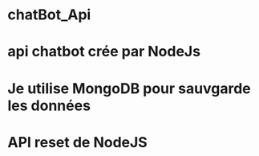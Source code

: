 # chatBot_Api
# api chatbot crée par NodeJs
# Je utilise MongoDB pour sauvgarde les données
# API reset de NodeJS
